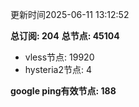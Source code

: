 更新时间2025-06-11 13:12:52

**总订阅: 204**
**总节点: 45104**
- vless节点: 19920
- hysteria2节点: 4

**google ping有效节点: 188**
